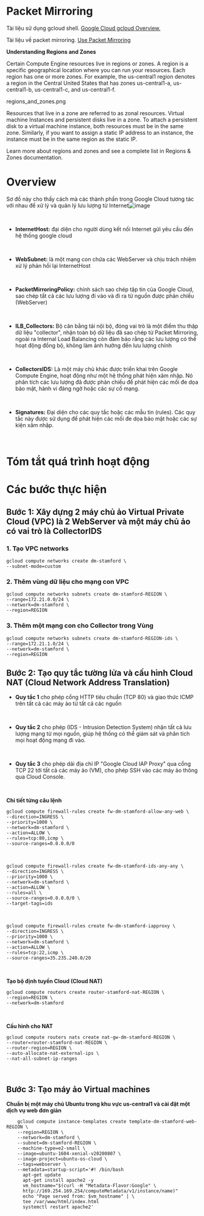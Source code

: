 # Packet Mirroring 
Tài liệu sử dụng gcloud shell. [Google Cloud gcloud Overview.](https://cloud.google.com/sdk/gcloud)
</br>

Tài liệu về packet mirroring. [Use Packet Mirroring](https://cloud.google.com/vpc/docs/using-packet-mirroring)
</br>

**Understanding Regions and Zones**

Certain Compute Engine resources live in regions or zones. A region is a specific geographical location where you can run your resources. Each region has one or more zones. For example, the us-central1 region denotes a region in the Central United States that has zones us-central1-a, us-central1-b, us-central1-c, and us-central1-f.

regions_and_zones.png

Resources that live in a zone are referred to as zonal resources. Virtual machine Instances and persistent disks live in a zone. To attach a persistent disk to a virtual machine instance, both resources must be in the same zone. Similarly, if you want to assign a static IP address to an instance, the instance must be in the same region as the static IP.

Learn more about regions and zones and see a complete list in Regions & Zones documentation.
# Overview 
Sơ đồ này cho thấy cách mà các thành phần trong Google Cloud tương tác với nhau để xử lý và quản lý lưu lượng từ Internet![image](https://github.com/user-attachments/assets/f43ff550-b25f-4dfb-9fa2-7863b06d8ece)

</br>

- **InternetHost:** đại diện cho người dùng kết nối Internet gửi yêu cầu đến hệ thống google cloud
</br>

- **WebSubnet:** là một mạng con chứa các WebServer và chịu trách nhiệm xử lý phản hồi lại InternetHost
  
</br>

- **PacketMirroringPolicy:** chính sách sao chép tập tin của Google Cloud, sao chép tất cả các lưu lượng đi vào và đi ra từ nguồn được phản chiếu (WebServer)
</br>

- **ILB_Collectors:** Bộ cân bằng tải nội bộ, đóng vai trò là một điểm thu thập dữ liệu "collector", nhận toàn bộ dữ liệu đã sao chép từ Packet Mirroring, ngoài ra Internal Load Balancing còn đảm bảo rằng các lưu lượng có thể hoạt động đồng bộ, không làm ảnh hưởng đến lưu lượng chính
</br>

- **CollectorsIDS:** Là một máy chủ khác được triển khai trên Google Compute Engine, hoạt động như một hệ thống phát hiện xâm nhập. Nó phân tích các lưu lượng đã được phản chiếu để phát hiện các mối đe dọa bảo mật, hành vi đáng ngờ hoặc các sự cố mạng.
</br>

- **Signatures:** Đại diện cho các quy tắc hoặc các mẫu tin (rules). Các quy tắc này được sử dụng để phát hiện các mối đe dọa bảo mật hoặc các sự kiện xâm nhập.
</br>

# Tóm tắt quá trình hoạt động

# Các bước thực hiện

## Bước 1: Xây dựng 2 máy chủ ảo Virtual Private Cloud (VPC) là 2 WebServer và một máy chủ ảo có vai trò là CollectorIDS
### 1. Tạo VPC networks
    gcloud compute networks create dm-stamford \
    --subnet-mode=custom

### 2. Thêm vùng dữ liệu cho mạng con VPC
    gcloud compute networks subnets create dm-stamford-REGION \
    --range=172.21.0.0/24 \
    --network=dm-stamford \
    --region=REGION
### 3. Thêm một mạng con cho Collector trong Vùng 
    gcloud compute networks subnets create dm-stamford-REGION-ids \
    --range=172.21.1.0/24 \
    --network=dm-stamford \
    --region=REGION
## Bước 2: Tạo quy tắc tường lửa và cấu hình Cloud NAT (Cloud Network Address Translation)
- **Quy tắc 1** cho phép cổng HTTP tiêu chuẩn (TCP 80) và giao thức ICMP trên tất cả các máy ảo từ tất cả các nguồn
</br>

- **Quy tắc 2** cho phép (IDS - Intrusion Detection System) nhận tất cả lưu lượng mạng từ mọi nguồn, giúp hệ thống có thể giám sát và phân tích mọi hoạt động mạng đi vào.
  
</br>

- **Quy tắc 3** cho phép dải địa chỉ IP "Google Cloud IAP Proxy" qua cổng TCP 22 tới tất cả các máy ảo (VM), cho phép SSH vào các máy ảo thông qua Cloud Console.
</br>

**Chi tiết từng câu lệnh**

    gcloud compute firewall-rules create fw-dm-stamford-allow-any-web \
    --direction=INGRESS \
    --priority=1000 \
    --network=dm-stamford \
    --action=ALLOW \
    --rules=tcp:80,icmp \
    --source-ranges=0.0.0.0/0
</br>

    gcloud compute firewall-rules create fw-dm-stamford-ids-any-any \
    --direction=INGRESS \
    --priority=1000 \
    --network=dm-stamford \
    --action=ALLOW \
    --rules=all \
    --source-ranges=0.0.0.0/0 \
    --target-tags=ids
</br>

    gcloud compute firewall-rules create fw-dm-stamford-iapproxy \
    --direction=INGRESS \
    --priority=1000 \
    --network=dm-stamford \
    --action=ALLOW \
    --rules=tcp:22,icmp \
    --source-ranges=35.235.240.0/20
</br>

**Tạo bộ định tuyến Cloud (Cloud NAT)**

    gcloud compute routers create router-stamford-nat-REGION \
    --region=REGION \
    --network=dm-stamford
</br>

**Cấu hình cho NAT**

    gcloud compute routers nats create nat-gw-dm-stamford-REGION \
    --router=router-stamford-nat-REGION \
    --router-region=REGION \
    --auto-allocate-nat-external-ips \
    --nat-all-subnet-ip-ranges
</br>

## Bước 3: Tạo máy ảo Virtual machines
**Chuẩn bị một máy chủ Ubuntu trong khu vực us-central1 và cài đặt một dịch vụ web đơn giản**

        gcloud compute instance-templates create template-dm-stamford-web-REGION \
        --region=REGION \
        --network=dm-stamford \
        --subnet=dm-stamford-REGION \
        --machine-type=e2-small \
        --image=ubuntu-1604-xenial-v20200807 \
        --image-project=ubuntu-os-cloud \
        --tags=webserver \
        --metadata=startup-script='#! /bin/bash
          apt-get update
          apt-get install apache2 -y
          vm_hostname="$(curl -H "Metadata-Flavor:Google" \
          http://169.254.169.254/computeMetadata/v1/instance/name)"
          echo "Page served from: $vm_hostname" | \
          tee /var/www/html/index.html
          systemctl restart apache2'

